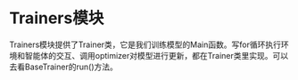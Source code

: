 # Trainers模块

Trainers模块提供了Trainer类，它是我们训练模型的Main函数。写for循环执行环境和智能体的交互、调用optimizer对模型进行更新，都在Trainer类里实现。可以去看BaseTrainer的run()方法。
